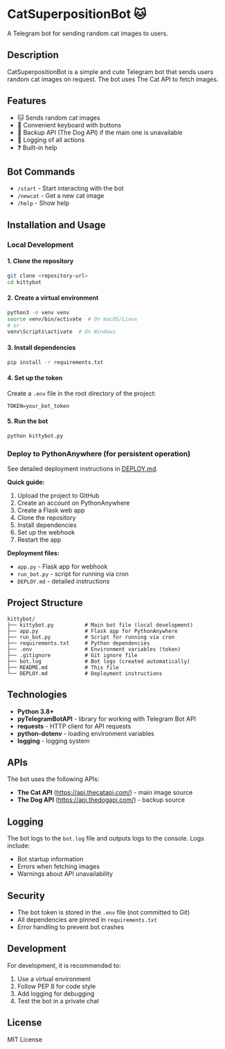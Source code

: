 # CatSuperpositionBot 🐱

A Telegram bot for sending random cat images to users.

## Description

CatSuperpositionBot is a simple and cute Telegram bot that sends users random cat images on request. The bot uses The Cat API to fetch images.

## Features

- 🐱 Sends random cat images
- 📱 Convenient keyboard with buttons
- 🔄 Backup API (The Dog API) if the main one is unavailable
- 📝 Logging of all actions
- ❓ Built-in help

## Bot Commands

- `/start` - Start interacting with the bot
- `/newcat` - Get a new cat image
- `/help` - Show help

## Installation and Usage

### Local Development

#### 1. Clone the repository
```bash
git clone <repository-url>
cd kittybot
```

#### 2. Create a virtual environment
```bash
python3 -m venv venv
source venv/bin/activate  # On macOS/Linux
# or
venv\Scripts\activate  # On Windows
```

#### 3. Install dependencies
```bash
pip install -r requirements.txt
```

#### 4. Set up the token
Create a `.env` file in the root directory of the project:
```
TOKEN=your_bot_token
```

#### 5. Run the bot
```bash
python kittybot.py
```

### Deploy to PythonAnywhere (for persistent operation)

See detailed deployment instructions in [DEPLOY.md](DEPLOY.md).

**Quick guide:**
1. Upload the project to GitHub
2. Create an account on PythonAnywhere
3. Create a Flask web app
4. Clone the repository
5. Install dependencies
6. Set up the webhook
7. Restart the app

**Deployment files:**
- `app.py` - Flask app for webhook
- `run_bot.py` - script for running via cron
- `DEPLOY.md` - detailed instructions

## Project Structure

```
kittybot/
├── kittybot.py          # Main bot file (local development)
├── app.py               # Flask app for PythonAnywhere
├── run_bot.py           # Script for running via cron
├── requirements.txt     # Python dependencies
├── .env                 # Environment variables (token)
├── .gitignore           # Git ignore file
├── bot.log              # Bot logs (created automatically)
├── README.md            # This file
└── DEPLOY.md            # Deployment instructions
```

## Technologies

- **Python 3.8+**
- **pyTelegramBotAPI** - library for working with Telegram Bot API
- **requests** - HTTP client for API requests
- **python-dotenv** - loading environment variables
- **logging** - logging system

## APIs

The bot uses the following APIs:
- **The Cat API** (https://api.thecatapi.com/) - main image source
- **The Dog API** (https://api.thedogapi.com/) - backup source

## Logging

The bot logs to the `bot.log` file and outputs logs to the console. Logs include:
- Bot startup information
- Errors when fetching images
- Warnings about API unavailability

## Security

- The bot token is stored in the `.env` file (not committed to Git)
- All dependencies are pinned in `requirements.txt`
- Error handling to prevent bot crashes

## Development

For development, it is recommended to:
1. Use a virtual environment
2. Follow PEP 8 for code style
3. Add logging for debugging
4. Test the bot in a private chat

## License

MIT License
